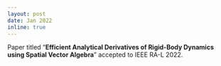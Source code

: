 ```yaml
---
layout: post
date: Jan 2022
inline: true
---
```


Paper titled <q><b>Efficient Analytical Derivatives of Rigid-Body Dynamics using Spatial Vector Algebra</b></q> accepted to IEEE RA-L 2022.
